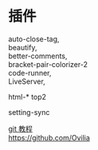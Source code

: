 # 插件

auto-close-tag,  
beautify,  
better-comments,  
bracket-pair-colorizer-2  
code-runner,  
LiveServer,

html-\* top2

setting-sync  

[git 教程](https://www.liaoxuefeng.com/wiki/896043488029600)  
https://github.com/Ovilia  